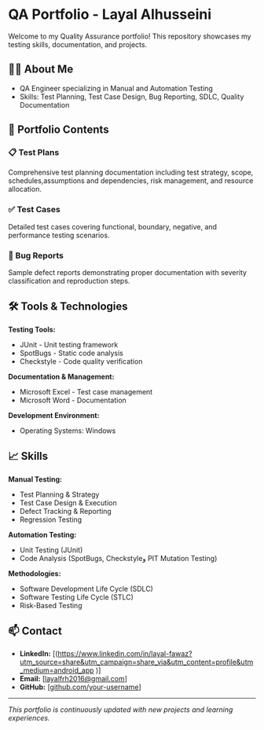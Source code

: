 # QA Portfolio - Layal Alhusseini

Welcome to my Quality Assurance portfolio! This repository showcases my testing skills, documentation, and projects.

## 👩‍💻 About Me
- QA Engineer specializing in Manual and Automation Testing
- Skills: Test Planning, Test Case Design, Bug Reporting, SDLC, Quality Documentation

## 📂 Portfolio Contents

### 📋 Test Plans
Comprehensive test planning documentation including test strategy, scope, schedules,assumptions and dependencies, risk management, and resource allocation.

### ✅ Test Cases
Detailed test cases covering functional, boundary, negative, and performance testing scenarios.

### 🐛 Bug Reports
Sample defect reports demonstrating proper documentation with severity classification and reproduction steps.


## 🛠️ Tools & Technologies

**Testing Tools:**
- JUnit - Unit testing framework
- SpotBugs - Static code analysis
- Checkstyle - Code quality verification

**Documentation & Management:**
- Microsoft Excel - Test case management
- Microsoft Word - Documentation

**Development Environment:**
- Operating Systems: Windows

## 📈 Skills

**Manual Testing:**
- Test Planning & Strategy
- Test Case Design & Execution
- Defect Tracking & Reporting
- Regression Testing

**Automation Testing:**
- Unit Testing (JUnit)
- Code Analysis (SpotBugs, Checkstyleو PIT Mutation Testing)

**Methodologies:**
- Software Development Life Cycle (SDLC)
- Software Testing Life Cycle (STLC)
- Risk-Based Testing

## 📫 Contact
- **LinkedIn:** [(https://www.linkedin.com/in/layal-fawaz?utm_source=share&utm_campaign=share_via&utm_content=profile&utm_medium=android_app )]
- **Email:** [layalfrh2016@gmail.com]
- **GitHub:** [[github.com/your-username](https://github.com/layal-fawaz?tab=repositories%20)]

---

*This portfolio is continuously updated with new projects and learning experiences.*
